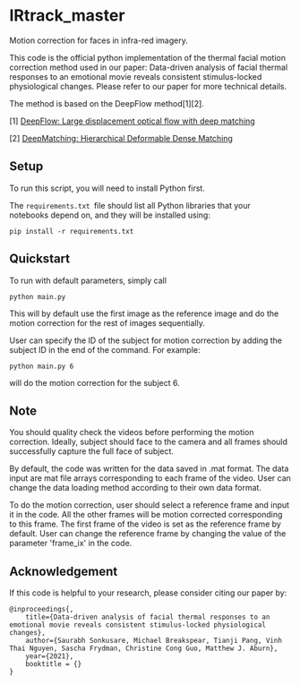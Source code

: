 # IRtrack_master

Motion correction for faces in infra-red imagery.


This code is the official python implementation of the thermal facial motion correction method used in our paper: Data-driven analysis of facial thermal responses to an emotional movie reveals consistent stimulus-locked physiological changes. Please refer to our paper for more technical details.


The method is based on the DeepFlow method[1][2].

[1] [DeepFlow: Large displacement optical flow with deep matching](https://hal.inria.fr/hal-00873592)

[2] [DeepMatching: Hierarchical Deformable Dense Matching](https://hal.inria.fr/hal-01148432)

## Setup

To run this script, you will need to install Python first.

The ```requirements.txt ```file should list all Python libraries that your notebooks depend on, and they will be installed using:

```
pip install -r requirements.txt
```

## Quickstart

To run with default parameters, simply call

```
python main.py
````

This will by default use the first image as the reference image and do the motion correction for the rest of images sequentially.

User can specify the ID of the subject for motion correction by adding the subject ID in the end of the command. For example:

```
python main.py 6
```

will do the motion correction for the subject 6.

## Note
You should quality check the videos before performing the motion correction. Ideally, subject should face to the camera and all frames should successfully capture the full face of subject. 

By default, the code was written for the data saved in .mat format. The data input are mat file arrays corresponding to each frame of the video. User can change the data loading method according to their own data format.

To do the motion correction, user should select a reference frame and input it in the code. All the other frames will be motion corrected corresponding to this frame. The first frame of the video is set as the reference frame by default. User can change the reference frame by changing the value of the parameter 'frame_ix' in the code.

## Acknowledgement
If this code is helpful to your research, please consider citing our paper by:
```
@inproceedings{,
    title={Data-driven analysis of facial thermal responses to an emotional movie reveals consistent stimulus-locked physiological changes},
    author={Saurabh Sonkusare, Michael Breakspear, Tianji Pang, Vinh Thai Nguyen, Sascha Frydman, Christine Cong Guo, Matthew J. Aburn},
    year={2021},
    booktitle = {}
}
```
